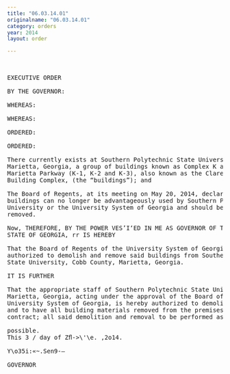 ```yaml
---
title: "06.03.14.01"
originalname: "06.03.14.01"
category: orders
year: 2014
layout: order

---
```

<pre>
 

EXECUTIVE ORDER

BY THE GOVERNOR:

WHEREAS:

WHEREAS:

ORDERED:

ORDERED:

There currently exists at Southern Polytechnic State University, Cobb County,
Marietta, Georgia, a group of buildings known as Complex K at 1100 South
Marietta Parkway (K-1, K-2 and K-3), also known as the Clarence Arnston MET
Building Complex, (the “buildings”); and

The Board of Regents, at its meeting on May 20, 2014, declared that said
buildings can no longer be advantageously used by Southern Polytechnic State
University or the University System of Georgia and should be demolished and
removed.

Now, THEREFORE, BY THE POWER VES’I‘ED IN ME AS GOVERNOR OF THE
STATE OF GEORGIA, rr IS HEREBY

That the Board of Regents of the University System of Georgia is hereby
authorized to demolish and remove said buildings from Southern Polytechnic
State University, Cobb County, Marietta, Georgia.

IT IS FURTHER

That the appropriate staff of Southern Polytechnic State University, Cobb County,
Marietta, Georgia, acting under the approval of the Board of Regents of the
University System of Georgia, is hereby authorized to demolish said buildings
and to have all building materials removed from the premises by public works
contract; all said demolition and removal to be performed as expeditiously as

possible.
This 3 / day of Zﬂ->\'\e. ,2o14.

Y\o35i:«~.Sen9-—

GOVERNOR

</pre>
